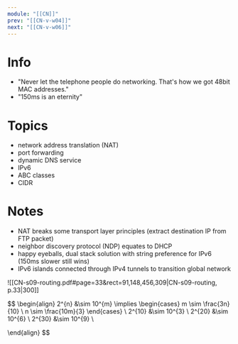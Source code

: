 ```yaml
---
module: "[[CN]]"
prev: "[[CN-v-w04]]"
next: "[[CN-v-w06]]"
---
```



# Info
- "Never let the telephone people do networking. That's how we got 48bit MAC addresses."
- "150ms is an eternity"


# Topics
- network address translation (NAT)
- port forwarding
- dynamic DNS service
- IPv6
- ABC classes
- CIDR


# Notes
- NAT breaks some transport layer principles (extract destination IP from FTP packet)
- neighbor discovery protocol (NDP) equates to DHCP
- happy eyeballs, dual stack solution with string preference for IPv6 (150ms slower still wins)
- IPv6 islands connected through IPv4 tunnels to transition global network


![[CN-s09-routing.pdf#page=33&rect=91,148,456,309|CN-s09-routing, p.33|300]]

$$
\begin{align}
2^{n} &\sim 10^{m} \implies \begin{cases}
m \sim \frac{3n}{10} \\
n \sim \frac{10m}{3}
\end{cases} \\
2^{10} &\sim 10^{3} \\
2^{20} &\sim 10^{6} \\
2^{30} &\sim 10^{9} \\

\end{align}
$$